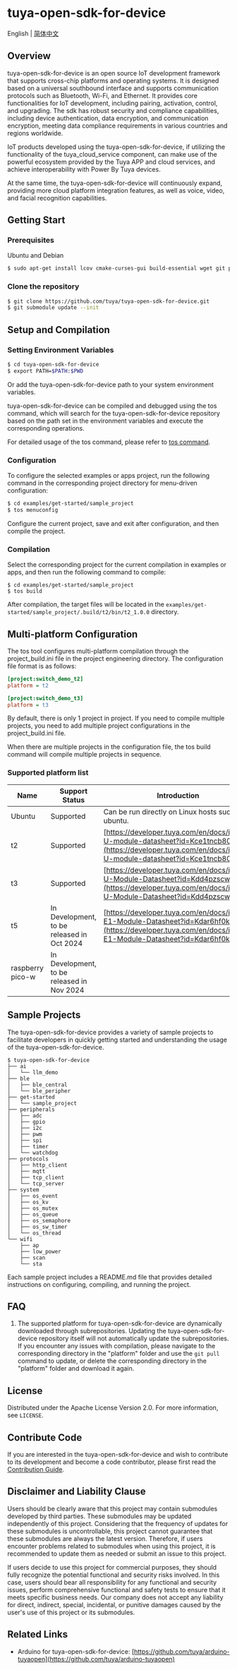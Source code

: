 # tuya-open-sdk-for-device
English | [简体中文](README_zh.md)

## Overview
tuya-open-sdk-for-device is an open source IoT development framework that supports cross-chip platforms and operating systems. It is designed based on a universal southbound interface and supports communication protocols such as Bluetooth, Wi-Fi, and Ethernet. It provides core functionalities for IoT development, including pairing, activation, control, and upgrading.
The sdk has robust security and compliance capabilities, including device authentication, data encryption, and communication encryption, meeting data compliance requirements in various countries and regions worldwide.

IoT products developed using the tuya-open-sdk-for-device, if utilizing the functionality of the tuya_cloud_service component, can make use of the powerful ecosystem provided by the Tuya APP and cloud services, and achieve interoperability with Power By Tuya devices.

At the same time, the tuya-open-sdk-for-device will continuously expand, providing more cloud platform integration features, as well as voice, video, and facial recognition capabilities.

## Getting Start

### Prerequisites
Ubuntu and Debian

```sh
$ sudo apt-get install lcov cmake-curses-gui build-essential wget git python3 python3-pip python3-venv libc6-i386 libsystemd-dev
```

### Clone the repository

```sh
$ git clone https://github.com/tuya/tuya-open-sdk-for-device.git
$ git submodule update --init
```

## Setup and Compilation

### Setting Environment Variables
```sh
$ cd tuya-open-sdk-for-device
$ export PATH=$PATH:$PWD
```
Or add the tuya-open-sdk-for-device path to your system environment variables.


tuya-open-sdk-for-device can be compiled and debugged using the tos command, which will search for the tuya-open-sdk-for-device repository based on the path set in the environment variables and execute the corresponding operations.

For detailed usage of the tos command, please refer to [tos command](./docs/en/tos_guide.md).


### Configuration 
To configure the selected examples or apps project, run the following command in the corresponding project directory for menu-driven configuration:
```sh
$ cd examples/get-started/sample_project
$ tos menuconfig
```
Configure the current project, save and exit after configuration, and then compile the project.

### Compilation
Select the corresponding project for the current compilation in examples or apps, and then run the following command to compile:
```shell
$ cd examples/get-started/sample_project
$ tos build
```
After compilation, the target files will be located in the `examples/get-started/sample_project/.build/t2/bin/t2_1.0.0` directory.

## Multi-platform Configuration
The tos tool configures multi-platform compilation through the project_build.ini file in the project engineering directory. The configuration file format is as follows:
```ini
[project:switch_demo_t2]
platform = t2

[project:switch_demo_t3]
platform = t3
```

By default, there is only 1 project in project. If you need to compile multiple projects, you need to add multiple project configurations in the project_build.ini file.

When there are multiple projects in the configuration file, the tos build command will compile multiple projects in sequence.

### Supported platform list
| Name  | Support Status | Introduction | 
| ---- | ---- | ---- |
| Ubuntu | Supported  | Can be run directly on Linux hosts such as ubuntu. |
| t2 |  Supported  | [https://developer.tuya.com/en/docs/iot/T2-U-module-datasheet?id=Kce1tncb80ldq](https://developer.tuya.com/en/docs/iot/T2-U-module-datasheet?id=Kce1tncb80ldq) |
| t3 |  Supported  | [https://developer.tuya.com/en/docs/iot/T3-U-Module-Datasheet?id=Kdd4pzscwf0il](https://developer.tuya.com/en/docs/iot/T3-U-Module-Datasheet?id=Kdd4pzscwf0il) |
| t5 | In Development, to be released in Oct 2024 | [https://developer.tuya.com/en/docs/iot/T5-E1-Module-Datasheet?id=Kdar6hf0kzmfi](https://developer.tuya.com/en/docs/iot/T5-E1-Module-Datasheet?id=Kdar6hf0kzmfi) |
| raspberry pico-w | In Development, to be released in Nov 2024 | |

## Sample Projects
The tuya-open-sdk-for-device provides a variety of sample projects to facilitate developers in quickly getting started and understanding the usage of the tuya-open-sdk-for-device.

```shell
$ tuya-open-sdk-for-device
├── ai
│   └── llm_demo
├── ble
│   ├── ble_central
│   └── ble_peripher
├── get-started
│   └── sample_project
├── peripherals
│   ├── adc
│   ├── gpio
│   ├── i2c
│   ├── pwm
│   ├── spi
│   ├── timer
│   └── watchdog
├── protocols
│   ├── http_client
│   ├── mqtt
│   ├── tcp_client
│   └── tcp_server
├── system
│   ├── os_event
│   ├── os_kv
│   ├── os_mutex
│   ├── os_queue
│   ├── os_semaphore
│   ├── os_sw_timer
│   └── os_thread
└── wifi
    ├── ap
    ├── low_power
    ├── scan
    └── sta
```

Each sample project includes a README.md file that provides detailed instructions on configuring, compiling, and running the project.

## FAQ
1. The supported platform for tuya-open-sdk-for-device are dynamically downloaded through subrepositories. Updating the tuya-open-sdk-for-device repository itself will not automatically update the subrepositories. If you encounter any issues with compilation, please navigate to the corresponding directory in the "platform" folder and use the `git pull` command to update, or delete the corresponding directory in the "platform" folder and download it again.


## License
Distributed under the Apache License Version 2.0. For more information, see `LICENSE`.

## Contribute Code
If you are interested in the tuya-open-sdk-for-device and wish to contribute to its development and become a code contributor, please first read the [Contribution Guide](./docs/en/contribute_guide.md).

## Disclaimer and Liability Clause

Users should be clearly aware that this project may contain submodules developed by third parties. These submodules may be updated independently of this project. Considering that the frequency of updates for these submodules is uncontrollable, this project cannot guarantee that these submodules are always the latest version. Therefore, if users encounter problems related to submodules when using this project, it is recommended to update them as needed or submit an issue to this project.

If users decide to use this project for commercial purposes, they should fully recognize the potential functional and security risks involved. In this case, users should bear all responsibility for any functional and security issues, perform comprehensive functional and safety tests to ensure that it meets specific business needs. Our company does not accept any liability for direct, indirect, special, incidental, or punitive damages caused by the user's use of this project or its submodules.

## Related Links
- Arduino for tuya-open-sdk-for-device: [https://github.com/tuya/arduino-tuyaopen](https://github.com/tuya/arduino-tuyaopen)